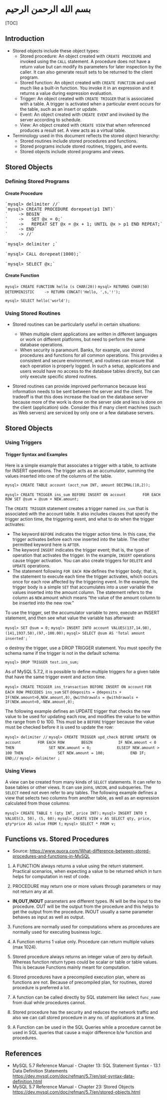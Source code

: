 # بسم الله الرحمن الرحيم

[TOC]

## Introduction

- Stored objects include these object types:
  - Stored procedure: An object created with `CREATE PROCEDURE` and invoked using the `CALL` statement. A procedure does not have a return value but can modify its parameters for later inspection by the caller. It can also generate result sets to be returned to the client program.
  - Stored function: An object created with `CREATE FUNCTION` and used much like a built-in function. You invoke it in an expression and it returns a value during expression evaluation.
  - Trigger: An object created with `CREATE TRIGGER` that is associated with a table. A trigger is activated when a particular event occurs for the table, such as an insert or update.
  - Event: An object created with `CREATE EVENT` and invoked by the server according to schedule.
  - View: An object created with `CREATE VIEW` that when referenced produces a result set. A view acts as a virtual table.
- Terminology used in this document reflects the stored object hierarchy:
  - Stored routines include stored procedures and functions.
  - Stored programs include stored routines, triggers, and events.
  - Stored objects include stored programs and views.

## Stored Objects

### Defining Stored Programs

#### Create Procedure

<pre>
`mysql> delimiter //`
`mysql> CREATE PROCEDURE dorepeat(p1 INT)`
`    -> BEGIN`
`    ->   SET @x = 0;`
`    ->   REPEAT SET @x = @x + 1; UNTIL @x > p1 END REPEAT;`
`    -> END`
`    -> //`

`mysql> delimiter ;`

`mysql> CALL dorepeat(1000);`

`mysql> SELECT @x;`
</pre>

#### Create Function

`mysql> CREATE FUNCTION hello (s CHAR(20))`
`mysql> RETURNS CHAR(50) DETERMINISTIC`
`    -> RETURN CONCAT('Hello, ',s,'!');`

`mysql> SELECT hello('world');`

### Using Stored Routines

- Stored routines can be particularly useful in certain situations:
  - When multiple client applications are written in different languages or work on different platforms, but need to perform the same database operations.
  - When security is paramount. Banks, for example, use stored procedures and functions for all common operations. This provides a consistent and secure environment, and routines can ensure that each operation is properly logged. In such a setup, applications and users would have no access to the database tables directly, but can only execute specific stored routines.

-  Stored routines can provide improved performance because less information needs to be sent between the server and the client. The tradeoff is that this does increase the load on the database server because more of the work is done on the server side and less is done on the client (application) side. Consider this if many client machines (such as Web servers) are serviced by only one or a few database servers.

## Stored Objects

### Using Triggers

#### Trigger Syntax and Examples

Here is a simple example that associates a trigger with a table, to activate for INSERT operations. The trigger acts as an accumulator, summing the values inserted into one of the columns of the table.

`mysql> CREATE TABLE account (acct_num INT, amount DECIMAL(10,2));`

`mysql> CREATE TRIGGER ins_sum BEFORE INSERT ON account`
`       FOR EACH ROW SET @sum = @sum + NEW.amount;`

The `CREATE TRIGGER` statement creates a trigger named `ins_sum` that is associated with the account table. It also includes clauses that specify the trigger action time, the triggering event, and what to do when the trigger activates:

- The keyword `BEFORE` indicates the trigger action time. In this case, the trigger activates before each row inserted into the table. The other permitted keyword here is `AFTER`.
- The keyword `INSERT` indicates the trigger event; that is, the type of operation that activates the trigger. In the example, `INSERT` operations cause trigger activation. You can also create triggers for `DELETE` and `UPDATE` operations.
- The statement following `FOR EACH ROW` defines the trigger body; that is, the statement to execute each time the trigger activates, which occurs once for each row affected by the triggering event. In the example, the trigger body is a simple `SET` that accumulates into a user variable the values inserted into the amount column. The statement refers to the column as `NEW`.amount which means “the value of the amount column to be inserted into the new row.”

To use the trigger, set the accumulator variable to zero, execute an INSERT statement, and then see what value the variable has afterward:

`mysql> SET @sum = 0;`
`mysql> INSERT INTO account VALUES(137,14.98),(141,1937.50),(97,-100.00);`
`mysql> SELECT @sum AS 'Total amount inserted';`
`

o destroy the trigger, use a DROP TRIGGER statement. You must specify the schema name if the trigger is not in the default schema:

`mysql> DROP TRIGGER test.ins_sum;`

As of MySQL 5.7.2, it is possible to define multiple triggers for a given table that have the same trigger event and action time.

`mysql> CREATE TRIGGER ins_transaction BEFORE INSERT ON account`
       `FOR EACH ROW PRECEDES ins_sum`
       `SET`
       `@deposits = @deposits + IF(NEW.amount>0,NEW.amount,0),`
       `@withdrawals = @withdrawals + IF(NEW.amount<0,-NEW.amount,0);`

The following example  defines an UPDATE trigger that checks the new value to be used for updating each row, and modifies the value to be within the range from 0 to 100. This must be a `BEFORE` trigger because the value must be checked before it is used to update the row:

`mysql> delimiter //`
`mysql> CREATE TRIGGER upd_check BEFORE UPDATE ON account`
`       FOR EACH ROW`
`       BEGIN`
`           IF NEW.amount < 0 THEN`
`               SET NEW.amount = 0;`
`           ELSEIF NEW.amount > 100 THEN`
`               SET NEW.amount = 100;`
`           END IF;`
`       END;//`
`mysql> delimiter ;`

### Using Views

 A view can be created from many kinds of `SELECT` statements. It can refer to base tables or other views. It can use joins, `UNION`, and subqueries. The `SELECT` need not even refer to any tables. The following example defines a view that selects two columns from another table, as well as an expression calculated from those columns:

`mysql> CREATE TABLE t (qty INT, price INT);`
`mysql> INSERT INTO t VALUES(3, 50), (5, 60);`
`mysql> CREATE VIEW v AS SELECT qty, price, qty*price AS value FROM t;`
`mysql> SELECT * FROM v;`

## Functions vs. Stored Procedures

- Source: <https://www.quora.com/What-difference-between-stored-procedures-and-functions-in-MySQL>

1. A FUNCTION always returns a value using the return statement. Practical scenarios, when expecting a value to be returned which in turn helps for computation in rest of code.

2. PROCEDURE may return one or more values through parameters or may not return any at all.

  - **IN,OUT,INOUT** parameters are different types. IN will be the input to the procedure. OUT will be the output from the procedure and this helps to get the output from the procedure. INOUT usually a same parameter behaves as input as well as output.

3. Functions are normally used for computations where as procedures are normally used for executing business logic.

4. A Function returns 1 value only. Procedure can return multiple values (max 1024).

5. Stored procedure always returns an integer value of zero by default. Whereas function return types could be scalar or table or table values. This is because Functions mainly meant for computation.

6. Stored procedures have a precompiled execution plan, where as functions are not. Because of precompiled plan, for routines, stored procedure is preferred a lot.

7. A function can be called directly by SQL statement like select `func_name` from dual while procedures cannot.

8. Stored procedure has the security and reduces the network traffic and also we can call stored procedure in any no. of applications at a time.

9. A Function can be used in the SQL Queries while a procedure cannot be used in SQL queries that cause a major difference b/w function and procedures.

## References

- MySQL 5.7 Reference Manual - Chapter 13:  SQL Statement Syntax - 13.1 Data Definition Statements  <https://dev.mysql.com/doc/refman/5.7/en/sql-syntax-data-definition.html>
- MySQL 5.7 Reference Manual - Chapter 23: Stored Objects <https://dev.mysql.com/doc/refman/5.7/en/stored-objects.html>